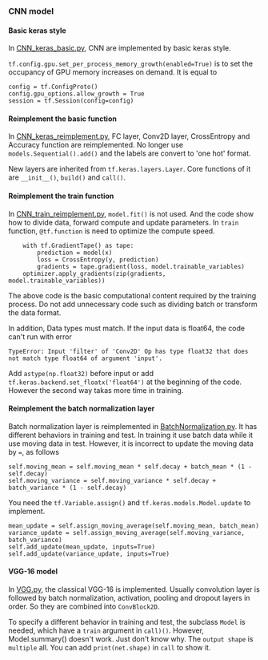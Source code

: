 ### CNN model

#### Basic keras style

In [CNN_keras_basic.py](https://github.com/Apm5/tensorflow_2.0_example/blob/master/CNN/CNN_keras_basic.py), CNN are implemented by basic keras style. 

`tf.config.gpu.set_per_process_memory_growth(enabled=True)` is to set the occupancy of GPU memory increases on demand. It is equal to
```
config = tf.ConfigProto()
config.gpu_options.allow_growth = True
session = tf.Session(config=config)
```

#### Reimplement the basic function
In [CNN_keras_reimplement.py](https://github.com/Apm5/tensorflow_2.0_example/blob/master/CNN/CNN_keras_reimplement.py), FC layer, Conv2D layer, CrossEntropy and Accuracy function are reimplemented. No longer use `models.Sequential().add()` and the labels are convert to 'one hot' format.

New layers are inherited from `tf.keras.layers.Layer`. Core functions of it are `__init__()`, `build()` and `call()`. 


#### Reimplement the train function
In [CNN_train_reimplement.py](https://github.com/Apm5/tensorflow_2.0_example/blob/master/CNN/CNN_train_reimplement.py), `model.fit()` is not used. And the code show how to divide data, forward compute and update parameters. In `train` function, `@tf.function` is need to optimize the compute speed.
```
    with tf.GradientTape() as tape:
        prediction = model(x)
        loss = CrossEntropy(y, prediction)
        gradients = tape.gradient(loss, model.trainable_variables)
    optimizer.apply_gradients(zip(gradients, model.trainable_variables))
```
The above code is the basic computational content required by the training process. Do not add unnecessary code such as dividing batch or transform the data format. 

In addition, Data types must match. If the input data is float64, the code can't run with error
```
TypeError: Input 'filter' of 'Conv2D' Op has type float32 that does not match type float64 of argument 'input'.
```
Add `astype(np.float32)` before input or add `tf.keras.backend.set_floatx('float64')` at the beginning of the code. However the second way takas more time in training.


#### Reimplement the batch normalization layer
Batch normalization layer is reimplemented in [BatchNormalization.py](https://github.com/Apm5/tensorflow_2.0_example/blob/master/CNN/BatchNormalization.py). It has different behaviors in training and test. In training it use batch data while it use moving data in test. However, it is incorrect to update the moving data by `=`, as follows
```
self.moving_mean = self.moving_mean * self.decay + batch_mean * (1 - self.decay)
self.moving_variance = self.moving_variance * self.decay + batch_variance * (1 - self.decay)
```
You need the `tf.Variable.assign()` and `tf.keras.models.Model.update` to implement.
```
mean_update = self.assign_moving_average(self.moving_mean, batch_mean)
variance_update = self.assign_moving_average(self.moving_variance, batch_variance)
self.add_update(mean_update, inputs=True)
self.add_update(variance_update, inputs=True)
```

#### VGG-16 model
In [VGG.py](https://github.com/Apm5/tensorflow_2.0_example/blob/master/CNN/VGG.py), the classical VGG-16 is implemented. Usually convolution layer is followed by batch normalization, activation, pooling and dropout layers in order. So they are combined into `ConvBlock2D`. 

To specify a different behavior in training and test, the subclass `Model` is needed, which have a `train` argument in `call)()`. However, Model.summary() doesn't work. Just don't know why. The `output shape` is `multiple` all. You can add `print(net.shape)` in `call` to show it.